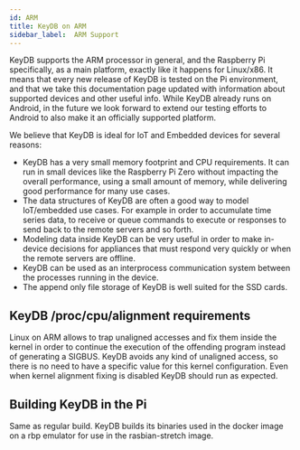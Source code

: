 ```yaml
---
id: ARM          
title: KeyDB on ARM
sidebar_label:  ARM Support
---
```



KeyDB supports the ARM processor in general, and
the Raspberry Pi specifically, as a main platform, exactly like it happens
for Linux/x86. It means that every new release of KeyDB is tested on the Pi
environment, and that we take this documentation page updated with information
about supported devices and other useful info. While KeyDB already runs on
Android, in the future we look forward to extend our testing efforts to Android
to also make it an officially supported platform.

We believe that KeyDB is ideal for IoT and Embedded devices for several
reasons:

* KeyDB has a very small memory footprint and CPU requirements. It can run in small devices like the Raspberry Pi Zero without impacting the overall performance, using a small amount of memory, while delivering good performance for many use cases.
* The data structures of KeyDB are often a good way to model IoT/embedded use cases. For example in order to accumulate time series data, to receive or queue commands to execute or responses to send back to the remote servers and so forth.
* Modeling data inside KeyDB can be very useful in order to make in-device decisions for appliances that must respond very quickly or when the remote servers are offline.
* KeyDB can be used as an interprocess communication system between the processes running in the device.
* The append only file storage of KeyDB is well suited for the SSD cards.

## KeyDB /proc/cpu/alignment requirements

Linux on ARM allows to trap unaligned accesses and fix them inside the kernel
in order to continue the execution of the offending program instead of
generating a SIGBUS. KeyDB avoids any kind
of unaligned access, so there is no need to have a specific value for this
kernel configuration. Even when kernel alignment fixing is disabled KeyDB should
run as expected.

## Building KeyDB in the Pi

Same as regular build. KeyDB builds its binaries used in the docker image on a rbp emulator for use in the rasbian-stretch image. 

